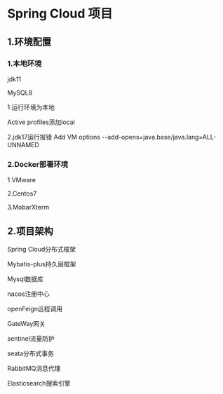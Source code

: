 # Spring Cloud 项目

## 1.环境配置

### 1.本地环境

jdk11

MySQL8



1.运行环境为本地

Active profiles添加local

2.jdk17运行报错
Add VM options  --add-opens=java.base/java.lang=ALL-UNNAMED

### 2.Docker部署环境

1.VMware

2.Centos7

3.MobarXterm

## 2.项目架构

Spring Cloud分布式框架

Mybatis-plus持久层框架

Mysql数据库

nacos注册中心

openFeign远程调用

GateWay网关

sentinel流量防护

seata分布式事务

RabbitMQ消息代理

Elasticsearch搜索引擎

